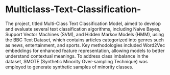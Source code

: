 # Multiclass-Text-Classification-
The project, titled Multi-Class Text Classification Model, aimed to develop and evaluate several text classification algorithms, including Naive Bayes, Support Vector Machines (SVM), and Hidden Markov Models (HMM), using the BBC Text Dataset, which contains articles categorized into genres such as news, entertainment, and sports. Key methodologies included Word2Vec embeddings for enhanced feature representation, allowing models to better understand contextual meanings. To address class imbalance in the dataset, SMOTE (Synthetic Minority Over-sampling Technique) was employed to generate synthetic samples of minority classes.
